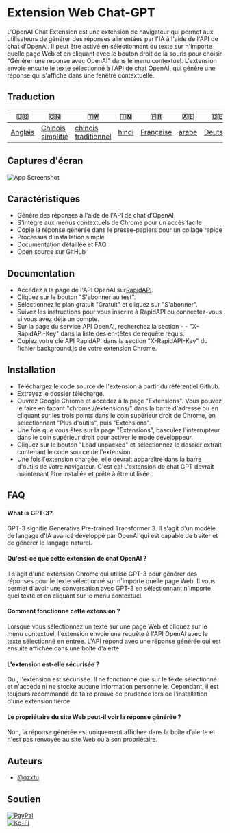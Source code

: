 # Extension Web Chat-GPT

L'OpenAI Chat Extension est une extension de navigateur qui permet aux utilisateurs de générer des réponses alimentées par l'IA à l'aide de l'API de chat d'OpenAI. Il peut être activé en sélectionnant du texte sur n'importe quelle page Web et en cliquant avec le bouton droit de la souris pour choisir "Générer une réponse avec OpenAI" dans le menu contextuel. L'extension envoie ensuite le texte sélectionné à l'API de chat OpenAI, qui génère une réponse qui s'affiche dans une fenêtre contextuelle.

## Traduction

| 🇺🇸                 | 🇨🇳                                 | 🇹🇼                                    | 🇮🇳                  | 🇫🇷                      | 🇦🇪                  | 🇩🇪                    | 🇯🇵                     | 🇪🇸                    |
| -------------------- | ------------------------------------ | --------------------------------------- | --------------------- | ------------------------- | --------------------- | ----------------------- | ------------------------ | ----------------------- |
| [Anglais](README.md) | [Chinois simplifié](README.zh-CN.md) | [chinois traditionnel](README.zh-TW.md) | [hindi](README.hi.md) | [Française](README.fr.md) | [arabe](README.ar.md) | [Deutsch](README.de.md) | [Japonais](README.ja.md) | [Español](README.es.md) |

## Captures d'écran

![App Screenshot](https://cdn.discordapp.com/attachments/1008195045960204349/1099103637608878090/New_Website_Blue_Mockup_Instagram_-_Laptop.gif)

## Caractéristiques

-   Génère des réponses à l'aide de l'API de chat d'OpenAI
-   S'intègre aux menus contextuels de Chrome pour un accès facile
-   Copie la réponse générée dans le presse-papiers pour un collage rapide
-   Processus d'installation simple
-   Documentation détaillée et FAQ
-   Open source sur GitHub

## Documentation

-   Accédez à la page de l'API OpenAI sur[RapidAPI](https://rapidapi.com/liuzhaolong765481/api/chatgpt-chatgpt3-5-chatgpt4/).
-   Cliquez sur le bouton "S'abonner au test".
-   Sélectionnez le plan gratuit "Gratuit" et cliquez sur "S'abonner".
-   Suivez les instructions pour vous inscrire à RapidAPI ou connectez-vous si vous avez déjà un compte.
-   Sur la page du service API OpenAI, recherchez la section - - "X-RapidAPI-Key" dans la liste des en-têtes de requête requis.
-   Copiez votre clé API RapidAPI dans la section "X-RapidAPI-Key" du fichier background.js de votre extension Chrome.

## Installation

-   Téléchargez le code source de l'extension à partir du référentiel Github.
-   Extrayez le dossier téléchargé.
-   Ouvrez Google Chrome et accédez à la page "Extensions". Vous pouvez le faire en tapant "chrome://extensions/" dans la barre d'adresse ou en cliquant sur les trois points dans le coin supérieur droit de Chrome, en sélectionnant "Plus d'outils", puis "Extensions".
-   Une fois que vous êtes sur la page "Extensions", basculez l'interrupteur dans le coin supérieur droit pour activer le mode développeur.
-   Cliquez sur le bouton "Load unpacked" et sélectionnez le dossier extrait contenant le code source de l'extension.
-   Une fois l'extension chargée, elle devrait apparaître dans la barre d'outils de votre navigateur.
    C'est ça! L'extension de chat GPT devrait maintenant être installée et prête à être utilisée.

## FAQ

#### What is GPT-3?

GPT-3 signifie Generative Pre-trained Transformer 3. Il s'agit d'un modèle de langage d'IA avancé développé par OpenAI qui est capable de traiter et de générer le langage naturel.

#### Qu'est-ce que cette extension de chat OpenAI ?

Il s'agit d'une extension Chrome qui utilise GPT-3 pour générer des réponses pour le texte sélectionné sur n'importe quelle page Web. Il vous permet d'avoir une conversation avec GPT-3 en sélectionnant n'importe quel texte et en cliquant sur le menu contextuel.

#### Comment fonctionne cette extension ?

Lorsque vous sélectionnez un texte sur une page Web et cliquez sur le menu contextuel, l'extension envoie une requête à l'API OpenAI avec le texte sélectionné en entrée. L'API répond avec une réponse générée qui est ensuite affichée dans une boîte d'alerte.

#### L'extension est-elle sécurisée ?

Oui, l'extension est sécurisée. Il ne fonctionne que sur le texte sélectionné et n'accède ni ne stocke aucune information personnelle. Cependant, il est toujours recommandé de faire preuve de prudence lors de l'installation d'une extension tierce.

#### Le propriétaire du site Web peut-il voir la réponse générée ?

Non, la réponse générée est uniquement affichée dans la boîte d'alerte et n'est pas renvoyée au site Web ou à son propriétaire.

## Auteurs

-   [@qzxtu](https://www.github.com/qzxtu)

## Soutien

[![PayPal](https://img.shields.io/badge/PayPal-00457C?style=for-the-badge&logo=paypal&logoColor=white)](https://paypal.me/nova355killer)  
[![Ko-Fi](https://img.shields.io/badge/kofi-00457C?style=for-the-badge&logo=ko-fi&logoColor=white)](https://ko-fi.com/nova355)
